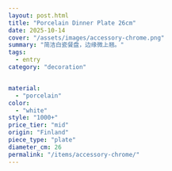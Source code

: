```yaml
---
layout: post.html
title: "Porcelain Dinner Plate 26cm"
date: 2025-10-14
cover: "/assets/images/accessory-chrome.png"
summary: "简洁白瓷餐盘，边缘微上翘。"
tags:
  - entry
category: "decoration"


material:
  - "porcelain"
color:
  - "white"
style: "1000+"
price_tier: "mid"
origin: "Finland"
piece_type: "plate"
diameter_cm: 26
permalink: "/items/accessory-chrome/"
---
```


